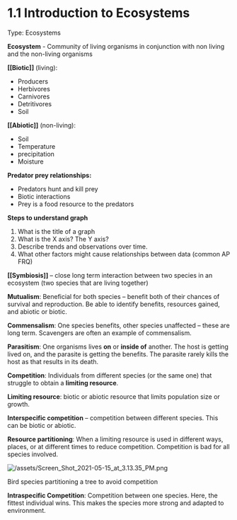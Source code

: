 # 1.1 Introduction to Ecosystems

Type: Ecosystems

**Ecosystem** - Community of living organisms  in conjunction with non living and the non-living organisms

**[[Biotic]]** (living):

- Producers
- Herbivores
- Carnivores
- Detritivores
- Soil

**[[Abiotic]]** (non-living):

- Soil
- Temperature
- precipitation
- Moisture

**Predator prey relationships:**

- Predators hunt and kill prey
- Biotic interactions
- Prey is a food resource to the predators

**Steps to understand graph**

1. What is the title of a graph
2. What is the X axis? The Y axis?
3. Describe trends and observations over time.
4. What other factors might cause relationships between data (common AP FRQ)

**[[Symbiosis]]** – close long term interaction between two species in an ecosystem (two species that are living together)

**Mutualism**: Beneficial for both species – benefit both of their chances of survival and reproduction. Be able to identify benefits, resources gained, and abiotic or biotic.

**Commensalism**: One species benefits, other species unaffected – these are long term. Scavengers are often an example of commensalism.

**Parasitism**: One organisms lives **on** or **inside of** another. The host is getting lived on, and the parasite is getting the benefits. The parasite rarely kills the host as that results in its death.

**Competition**: Individuals from different species (or the same one) that struggle to obtain a **limiting resource**.

**Limiting resource**: biotic or abiotic resource that limits population size or growth.

**Interspecific competition** – competition between different species. This can be biotic or abiotic.

**Resource partitioning**: When a limiting resource is used in different ways, places, or at different times to reduce competition. Competition is bad for all species involved.

![/assets/Screen_Shot_2021-05-15_at_3.13.35_PM.png](Screen_Shot_2021-05-15_at_3.13.35_PM.png)

Bird species partitioning a tree to avoid competition

**Intraspecific Competition**: Competition between one species. Here, the fittest individual wins. This makes the species more strong and adapted to environment.